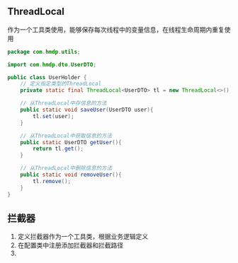 ## ThreadLocal

作为一个工具类使用，能够保存每次线程中的变量信息，在线程生命周期内重复使用

```java
package com.hmdp.utils;

import com.hmdp.dto.UserDTO;

public class UserHolder {
    // 定义指定类型的ThreadLocal
    private static final ThreadLocal<UserDTO> tl = new ThreadLocal<>();

    // 从ThreadLocal中存信息的方法
    public static void saveUser(UserDTO user){
        tl.set(user);
    }

    // 从ThreadLocal中获取信息的方法
    public static UserDTO getUser(){
        return tl.get();
    }

    // 从ThreadLocal中删除信息的方法
    public static void removeUser(){
        tl.remove();
    }
}

```

## 拦截器

1. 定义拦截器作为一个工具类，根据业务逻辑定义
2. 在配置类中注册添加拦截器和拦截路径
3. 